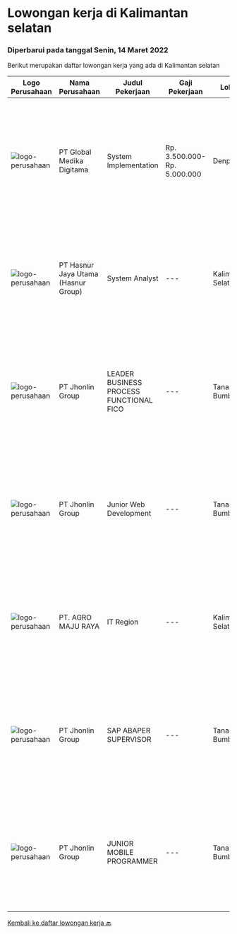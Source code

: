 
  # Lowongan kerja di Kalimantan selatan

  ### Diperbarui pada tanggal Senin, 14 Maret 2022

  Berikut merupakan daftar lowongan kerja yang ada di Kalimantan selatan

  |Logo Perusahaan | Nama Perusahaan | Judul Pekerjaan | Gaji Pekerjaan | Lokasi | Deskripsi | Tanggal diunggah | Pranala |
  | -------------- | --------------- | --------------- | --------- | --------- | -------------- | ------- | ----------- |
  |![logo-perusahaan](https://image-service-cdn.seek.com.au/39c06919f88ea35ae3ab49c926ad528faf2ea88b/ee4dce1061f3f616224767ad58cb2fc751b8d2dc)|PT Global Medika Digitama|System Implementation|Rp. 3.500.000-Rp. 5.000.000|Denpasar|Syarat Kualifikasi Memiliki kemampuan komunikasi interpersonal yang baik Mampu bekerja secara multitasking &amp; manajemen waktu yang efisien Mampu...|Kamis, 10 Maret 2022|https://www.jobstreet.co.id/id/job/system-implementation-3815719?token=0~69b2d5fc-e309-4c5b-9713-020c8cee39c4&sectionRank=1&jobId=jobstreet-id-job-3815719|
|![logo-perusahaan](https://image-service-cdn.seek.com.au/ce6f66b5ddea48c0961eddc201a535616844de99/ee4dce1061f3f616224767ad58cb2fc751b8d2dc)|PT Hasnur Jaya Utama (Hasnur Group)|System Analyst|---|Kalimantan Selatan|Requirements:  Pendidikan min. S1 Teknik Komputer, Teknik Informatika, Ilmu Komputer. Fresh Graduate dipersilahkan melamar. Memiliki kemampuan...|Jumat, 11 Maret 2022|https://www.jobstreet.co.id/id/job/system-analyst-3817263?token=0~69b2d5fc-e309-4c5b-9713-020c8cee39c4&sectionRank=2&jobId=jobstreet-id-job-3817263|
|![logo-perusahaan](https://image-service-cdn.seek.com.au/47e34ffd247cc9d7db635bf7ee1b3eacfc7f3275/ee4dce1061f3f616224767ad58cb2fc751b8d2dc)|PT Jhonlin Group|LEADER BUSINESS PROCESS FUNCTIONAL FICO|---|Tanah Bumbu|KUALIFIKASI : Bachelor's Degree is required, preferably at postgraduate level, in Information Technology, Business Information Systems or related...|Selasa, 08 Maret 2022|https://www.jobstreet.co.id/id/job/leader-business-process-functional-fico-3797214?token=0~69b2d5fc-e309-4c5b-9713-020c8cee39c4&sectionRank=3&jobId=jobstreet-id-job-3797214|
|![logo-perusahaan](https://image-service-cdn.seek.com.au/47e34ffd247cc9d7db635bf7ee1b3eacfc7f3275/ee4dce1061f3f616224767ad58cb2fc751b8d2dc)|PT Jhonlin Group|Junior Web Development|---|Tanah Bumbu|Proven working experience in web programming 2+ years' experience of working on a Web Programmer or Developer position Familiarity with programming...|Rabu, 02 Maret 2022|https://www.jobstreet.co.id/id/job/junior-web-development-3791111?token=0~69b2d5fc-e309-4c5b-9713-020c8cee39c4&sectionRank=4&jobId=jobstreet-id-job-3791111|
|![logo-perusahaan](https://i.ibb.co/sqvTCh9/112815900-stock-vector-no-image-available-icon-flat-vector.webp)|PT. AGRO MAJU RAYA|IT Region|---|Kalimantan Selatan|KUALIFIKASI• Umur maksimal 35 tahun.• Pendidikan Minimal DIII/ S1 Teknik Informatika.• Pengalaman Minimal 2 Tahun.•Memiliki Kemampuan : PHP, MySQL,...|Sabtu, 26 Februari 2022|https://www.jobstreet.co.id/id/job/it-region-3793618?token=0~69b2d5fc-e309-4c5b-9713-020c8cee39c4&sectionRank=5&jobId=jobstreet-id-job-3793618|
|![logo-perusahaan](https://image-service-cdn.seek.com.au/47e34ffd247cc9d7db635bf7ee1b3eacfc7f3275/ee4dce1061f3f616224767ad58cb2fc751b8d2dc)|PT Jhonlin Group|SAP ABAPER SUPERVISOR|---|Tanah Bumbu|Bachelor's Degree is required, preferably at postgraduate level, in Information Technology, Business Information Systems or related disciplines....|Rabu, 02 Maret 2022|https://www.jobstreet.co.id/id/job/sap-abaper-supervisor-3791127?token=0~69b2d5fc-e309-4c5b-9713-020c8cee39c4&sectionRank=6&jobId=jobstreet-id-job-3791127|
|![logo-perusahaan](https://image-service-cdn.seek.com.au/47e34ffd247cc9d7db635bf7ee1b3eacfc7f3275/ee4dce1061f3f616224767ad58cb2fc751b8d2dc)|PT Jhonlin Group|JUNIOR MOBILE PROGRAMMER|---|Tanah Bumbu|Bachelor Degree in Computer Science or IT with minimum 2 years experiences. Familiar with Android, IOS Mobile, Web, React Native, Xamarin, OOP, Java...|Rabu, 02 Maret 2022|https://www.jobstreet.co.id/id/job/junior-mobile-programmer-3791118?token=0~69b2d5fc-e309-4c5b-9713-020c8cee39c4&sectionRank=7&jobId=jobstreet-id-job-3791118|


  [Kembali ke daftar lowongan kerja 🔙](../README.md#daftar-lowongan-kerja)
  